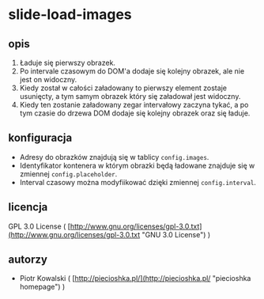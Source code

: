 # slide-load-images

## opis

1. Ładuje się pierwszy obrazek.
2. Po intervale czasowym do DOM'a dodaje się kolejny obrazek, ale nie jest on widoczny.
3. Kiedy został w całości załadowany to pierwszy element zostaje usunięcty, a tym samym obrazek który się załadował jest widoczny.
4. Kiedy ten zostanie załadowany zegar intervałowy zaczyna tykać, a po tym czasie do drzewa DOM dodaje się kolejny obrazek oraz się ładuje.

## konfiguracja

- Adresy do obrazków znajdują się w tablicy `config.images`.
- Identyfikator kontenera w którym obrazki będą ładowane znajduje się w zmiennej `config.placeholder`.
- Interval czasowy można modyfiikować dzięki zmiennej `config.interval`.

## licencja

GPL 3.0 License ( [http://www.gnu.org/licenses/gpl-3.0.txt](http://www.gnu.org/licenses/gpl-3.0.txt "GNU 3.0 License") )

## autorzy

* Piotr Kowalski ( [http://piecioshka.pl/](http://piecioshka.pl/ "piecioshka homepage") )